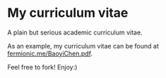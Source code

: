 # My curriculum vitae

A plain but serious academic curriculum vitae.

As an example, my curriculum vitae can be found at [fermionic.me/BaoyiChen.pdf](http://fermionic.me/BaoyiChen.pdf).

Feel free to fork! Enjoy:) 
